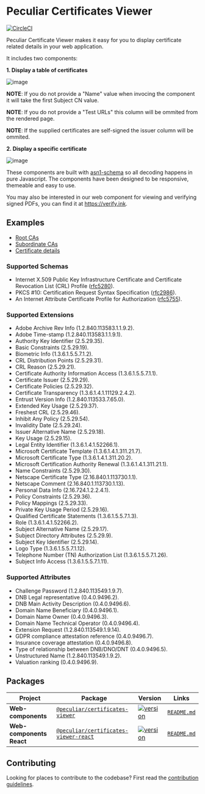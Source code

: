 # Peculiar Certificates Viewer

[![CircleCI](https://circleci.com/gh/PeculiarVentures/pv-certificates-viewer.svg?style=svg)](https://circleci.com/gh/PeculiarVentures/pv-certificates-viewer)

Peculiar Certificate Viewer makes it easy for you to display certificate related details in your web application.

It includes two components:

**1. Display a table of certificates**

![image](https://user-images.githubusercontent.com/1619279/69567071-6ba44100-0f6d-11ea-9be5-863483bae511.png)

**NOTE**: If you do not provide a "Name" value when invocing the component it will take the first Subject CN value.

**NOTE**: If you do not provide a "Test URLs" this column will be ommited from the rendered page.

**NOTE**: If the supplied certificates are self-signed the issuer column will be ommited.

**2. Display a specific certificate**

![image](https://user-images.githubusercontent.com/1619279/69567112-81b20180-0f6d-11ea-8f50-155ca05fa795.png)

These components are built with [asn1-schema](https://github.com/PeculiarVentures/asn1-schema) so all decoding happens in pure Javascript.  The components have been designed to be responsive, themeable and easy to use.

You may also be interested in our web component for viewing and verifying signed PDFs, you can find it at https://verify.ink.

## Examples

- [Root CAs](https://understandingwebpki.com/examples.html#root-cas)
- [Subordinate CAs](https://understandingwebpki.com/examples.html#subordinate-cas)
- [Certificate details](https://understandingwebpki.com/examples.html#certificate-details)

### Supported Schemas

- Internet X.509 Public Key Infrastructure Certificate and Certificate Revocation List (CRL) Profile ([rfc5280](https://tools.ietf.org/html/rfc5280)).
- PKCS #10: Certification Request Syntax Specification ([rfc2986](https://tools.ietf.org/html/rfc2986)).
- An Internet Attribute Certificate Profile for Authorization ([rfc5755](https://tools.ietf.org/html/rfc5755)).

### Supported Extensions

- Adobe Archive Rev Info (1.2.840.113583.1.1.9.2).
- Adobe Time-stamp (1.2.840.113583.1.1.9.1).
- Authority Key Identifier (2.5.29.35).
- Basic Constraints (2.5.29.19).
- Biometric Info (1.3.6.1.5.5.7.1.2).
- CRL Distribution Points (2.5.29.31).
- CRL Reason (2.5.29.21).
- Certificate Authority Information Access (1.3.6.1.5.5.7.1.1).
- Certificate Issuer (2.5.29.29).
- Certificate Policies (2.5.29.32).
- Certificate Transparency (1.3.6.1.4.1.11129.2.4.2).
- Entrust Version Info (1.2.840.113533.7.65.0).
- Extended Key Usage (2.5.29.37).
- Freshest CRL (2.5.29.46).
- Inhibit Any Policy (2.5.29.54).
- Invalidity Date (2.5.29.24).
- Issuer Alternative Name (2.5.29.18).
- Key Usage (2.5.29.15).
- Legal Entity Identifier (1.3.6.1.4.1.52266.1).
- Microsoft Certificate Template (1.3.6.1.4.1.311.21.7).
- Microsoft Certificate Type (1.3.6.1.4.1.311.20.2).
- Microsoft Certification Authority Renewal (1.3.6.1.4.1.311.21.1).
- Name Constraints (2.5.29.30).
- Netscape Certificate Type (2.16.840.1.113730.1.1).
- Netscape Comment (2.16.840.1.113730.1.13).
- Personal Data Info (2.16.724.1.2.2.4.1).
- Policy Constraints (2.5.29.36).
- Policy Mappings (2.5.29.33).
- Private Key Usage Period (2.5.29.16).
- Qualified Certificate Statements (1.3.6.1.5.5.7.1.3).
- Role (1.3.6.1.4.1.52266.2).
- Subject Alternative Name (2.5.29.17).
- Subject Directory Attributes (2.5.29.9).
- Subject Key Identifier (2.5.29.14).
- Logo Type (1.3.6.1.5.5.7.1.12).
- Telephone Number (TN) Authorization List (1.3.6.1.5.5.7.1.26).
- Subject Info Access (1.3.6.1.5.5.7.1.11).

### Supported Attributes

- Challenge Password (1.2.840.113549.1.9.7).
- DNB Legal representative (0.4.0.9496.2).
- DNB Main Activity Description (0.4.0.9496.6).
- Domain Name Beneficiary (0.4.0.9496.1).
- Domain Name Owner (0.4.0.9496.3).
- Domain Name Technical Operator (0.4.0.9496.4).
- Extension Request (1.2.840.113549.1.9.14).
- GDPR compliance attestation reference (0.4.0.9496.7).
- Insurance coverage attestation (0.4.0.9496.8).
- Type of relationship between DNB/DNO/DNT (0.4.0.9496.5).
- Unstructured Name (1.2.840.113549.1.9.2).
- Valuation ranking (0.4.0.9496.9).

## Packages

| Project | Package | Version | Links |
| ------- | ------- | ------- |:-----:|
| **Web-components** | [`@peculiar/certificates-viewer`](https://www.npmjs.com/package/@peculiar/certificates-viewer) | [![version](https://img.shields.io/npm/v/@peculiar/certificates-viewer/latest.svg)](https://www.npmjs.com/package/@peculiar/certificates-viewer) | [`README.md`](packages/webcomponents/README.md)
| **Web-components React** | [`@peculiar/certificates-viewer-react`](https://www.npmjs.com/package/@peculiar/certificates-viewer-react) | [![version](https://img.shields.io/npm/v/@peculiar/certificates-viewer-react/latest.svg)](https://www.npmjs.com/package/@peculiar/certificates-viewer-react) | [`README.md`](packages/webcomponents-react/README.md)

## Contributing

Looking for places to contribute to the codebase?
First read the [contribution guidelines](CONTRIBUTING.md).